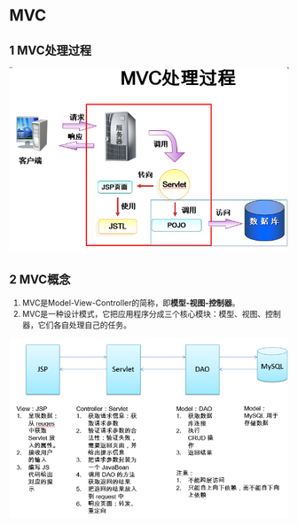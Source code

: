 # MVC

## 1 MVC处理过程

![1573624714327](MVC%E8%AE%BE%E8%AE%A1%E6%A8%A1%E5%BC%8F.assets/1573624714327.png)

## 2 MVC概念

1. MVC是Model-View-Controller的简称，即**模型-视图-控制器**。
2. MVC是一种设计模式，它把应用程序分成三个核心模块：模型、视图、控制器，它们各自处理自己的任务。

![1573694711972](MVC%E8%AE%BE%E8%AE%A1%E6%A8%A1%E5%BC%8F.assets/1573694711972.png)

